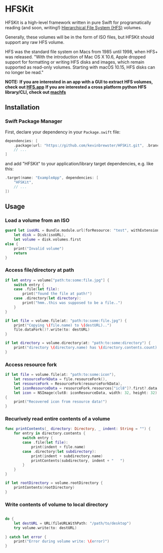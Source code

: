 # HFSKit

HFSKit is a high-level framework written in pure Swift for programatically reading (and soon, writing!) [Hierarchical File System (HFS)](https://en.wikipedia.org/wiki/Hierarchical_File_System) volumes.

Generally, these volumes will be in the form of ISO files, but HFSKit should support any raw HFS volume.

HFS was the standard file system on Macs from 1985 until 1998, when HFS+ was released. "With the introduction of Mac OS X 10.6, Apple dropped support for formatting or writing HFS disks and images, which remain supported as read-only volumes. Starting with macOS 10.15, HFS disks can no longer be read."

__NOTE:__
__If you are interested in an app with a GUI to extract HFS volumes, check out [HFS.app](https://github.com/kevinbrewster/HFS)__
__If you are interested a cross platform python HFS library/CLI, check out [machfs](https://github.com/elliotnunn/machfs)__


## Installation

### Swift Package Manager

First, declare your dependency in your `Package.swift` file:

```swift
dependencies: [
    .package(url: "https://github.com/kevinbrewster/HFSKit.git", .branch("master")),
    // ...
]
```

and add "HFSKit" to your application/library target dependencies, e.g. like this:

```swift
.target(name: "ExampleApp", dependencies: [
    "HFSKit",
    // ...
])
```

## Usage

### Load a volume from an ISO

```swift
guard let isoURL = Bundle.module.url(forResource: "test", withExtension: "iso"),
    let disk = Disk(isoURL), 
    let volume = disk.volumes.first 
else {
    print("Invalid volume")
    return
}
```

### Access file/directory at path

```swift
if let entry = volume["path:to:some:file.jpg"] {
    switch entry {
    case .file(let file):
        print("found the file at path!")
    case .directory(let directory):
        print("hmm..this was supposed to be a file..")
    }
}

if let file = volume.file(at: "path:to:some:file.jpg") {
    print("Copying \(file.name) to \(destURL)..")
    file.dataFork()?.write(to: destURL)
}

if let directory = volume.directory(at: "path:to:some:directory") {
    print("directory \(directory.name) has \(directory.contents.count) entries")
}
```

### Access resource fork

```swift
if let file = volume.file(at: "path:to:some:icon"),
    let resourceForkData = file.resourceFork(),
    let resourceFork = ResourceFork(resourceForkData),
    let iconResourceData = resourceFork.resources["icl8"]?.first?.data,
    let icon = NSImage(clut8: iconResourceData, width: 32, height: 32) 
{    
    print("Recovered icon from resource data!")
}
```


### Recurively read entire contents of a volume

```swift
func printContents(_ directory: Directory, _ indent: String = "") {
    for entry in directory.contents {
        switch entry {
        case .file(let file):
            print(indent + file.name)
        case .directory(let subdirectory):
            print(indent + subdirectory.name)
            printContents(subdirectory, indent + "   ")
        }
    }
}

if let rootDirectory = volume.rootDirectory {
    printContents(rootDirectory)
}
```
### Write contents of volume to local directory


```swift

do {
    let destURL = URL(fileURLWithPath: "/path/to/desktop")
    try volume.write(to: destURL)
    
} catch let error {
    print("Error during volume write: \(error)")
}
    
```
